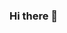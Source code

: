 ### Hi there 👋

<!--
**Luudde/Luudde** is a ✨ _special_ ✨ repository because its `README.md` (this file) appears on your GitHub profile.

<script src="https://tryhackme.com/badge/1206391"></script>
